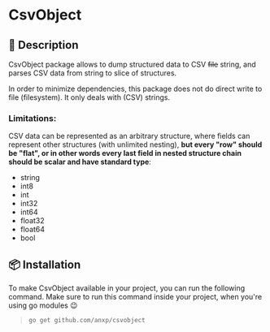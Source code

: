 # CsvObject
## 📖 Description
CsvObject package allows to dump structured data to CSV ~~file~~ string, 
and parses CSV data from string to slice of structures.

In order to minimize dependencies, this package does not do direct write to file (filesystem). 
It only deals with (CSV) strings.

### Limitations:
CSV data can be represented as an arbitrary structure, 
where fields can represent other structures (with unlimited nesting), 
**but every "row" should be "flat", or in other words every last field in nested structure 
chain should be scalar and have standard type**: 
- string
- int8
- int
- int32
- int64
- float32
- float64
- bool

## 📦 Installation
To make CsvObject available in your project, you can run the following command.
Make sure to run this command inside your project, when you're using go modules 😉

>`go get github.com/anxp/csvobject`